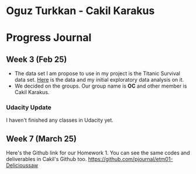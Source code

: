 # Oguz Turkkan - Cakil Karakus
# Progress Journal

## Week 3 (Feb 25)

+ The data set I am propose to use in my project is the Titanic Survival data set. [Here](https://www.kaggle.com/mrisdal/exploring-survival-on-the-titanic) is the data and my initial exploratory data analysis on it.
+ We decided on the groups. Our group name is **OC** and other member is Cakil Karakus.

### Udacity Update 
I haven't finished any classes in Udacity yet. 

## Week 7 (March 25)

Here's the Github link for our Homework 1. You can see the same codes and deliverables in Cakil's Github too.
https://github.com/pjournal/etm01-Delicioussaw
